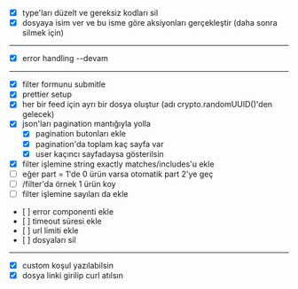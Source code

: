 - [x] type'ları düzelt ve gereksiz kodları sil
- [x] dosyaya isim ver ve bu isme göre aksiyonları gerçekleştir (daha sonra silmek için)

---

- [x] error handling --devam

---

- [x] filter formunu submitle
- [x] prettier setup
- [x] her bir feed için ayrı bir dosya oluştur (adı crypto.randomUUID()'den gelecek)
- [x] json'ları pagination mantığıyla yolla
    - [x] pagination butonları ekle
    - [x] pagination'da toplam kaç sayfa var
    - [x] user kaçıncı sayfadaysa gösterilsin
- [x] filter işlemine string exactly matches/includes'u ekle
- [ ] eğer part = 1'de 0 ürün varsa otomatik part 2'ye geç
- [ ] /filter'da örnek 1 ürün koy
- [ ] filter işlemine sayıları da ekle
- [ ] error componenti ekle
- [ ] timeout süresi ekle
- [ ] url limiti ekle
- [ ] dosyaları sil


---

- [x] custom koşul yazılabilsin
- [x] dosya linki girilip curl atılsın
